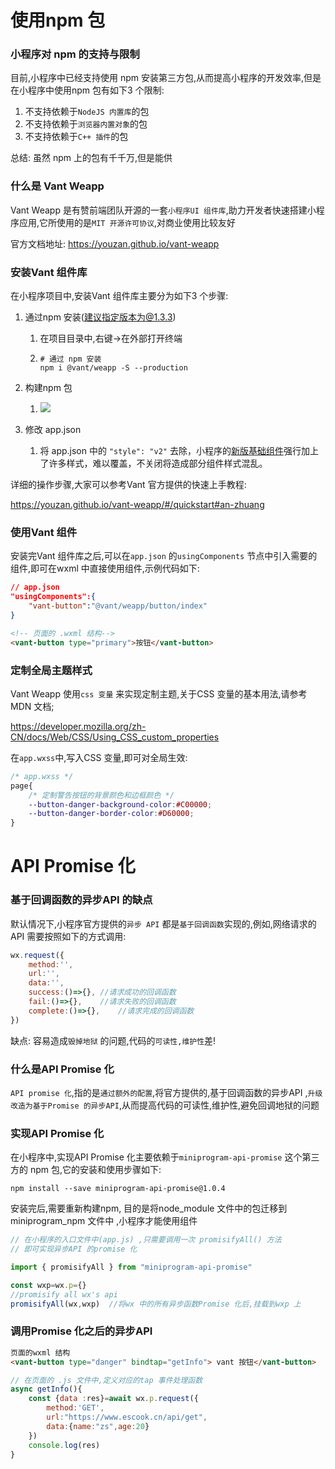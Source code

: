 # 使用npm 包

### 小程序对 npm 的支持与限制

目前,小程序中已经支持使用 npm 安装第三方包,从而提高小程序的开发效率,但是在小程序中使用npm 包有如下3 个限制:

1. 不支持依赖于`NodeJS 内置库`的包
2. 不支持依赖于`浏览器内置对象`的包
3. 不支持依赖于`C++ 插件`的包

总结: 虽然 npm 上的包有千千万,但是能供



### 什么是 Vant Weapp

Vant Weapp 是有赞前端团队开源的一套`小程序UI 组件库`,助力开发者快速搭建小程序应用,它所使用的是`MIT 开源许可协议`,对商业使用比较友好

官方文档地址: https://youzan.github.io/vant-weapp





### 安装Vant 组件库

在小程序项目中,安装Vant 组件库主要分为如下3 个步骤:

1. 通过npm  安装(建议指定版本为@1.3.3)

   1. 在项目目录中,右键->在外部打开终端

   2. ```
      # 通过 npm 安装
      npm i @vant/weapp -S --production
      ```

2. 构建npm 包

   1. ![](https://img.yzcdn.cn/public_files/2019/08/15/fa0549210055976cb63798503611ce3d.png)

3. 修改 app.json

   1.  将 app.json 中的 `"style": "v2"` 去除，小程序的[新版基础组件](https://developers.weixin.qq.com/miniprogram/dev/reference/configuration/app.html#style)强行加上了许多样式，难以覆盖，不关闭将造成部分组件样式混乱。 



详细的操作步骤,大家可以参考Vant 官方提供的快速上手教程:

https://youzan.github.io/vant-weapp/#/quickstart#an-zhuang





### 使用Vant 组件

安装完Vant 组件库之后,可以在`app.json` 的`usingComponents` 节点中引入需要的组件,即可在wxml 中直接使用组件,示例代码如下:

```json
// app.json
"usingComponents":{
    "vant-button":"@vant/weapp/button/index"
}
```

```html
<!-- 页面的 .wxml 结构-->
<vant-button type="primary">按钮</vant-button>
```





### 定制全局主题样式

Vant Weapp 使用`css 变量` 来实现定制主题,关于CSS 变量的基本用法,请参考MDN 文档;

https://developer.mozilla.org/zh-CN/docs/Web/CSS/Using_CSS_custom_properties



在`app.wxss`中,写入CSS 变量,即可对全局生效:

```css
/* app.wxss */
page{
    /* 定制警告按钮的背景颜色和边框颜色 */
    --button-danger-background-color:#C00000;
    --button-danger-border-color:#D60000;
}
```



# API Promise 化

### 基于回调函数的异步API 的缺点

默认情况下,小程序官方提供的`异步 API` 都是`基于回调函数`实现的,例如,网络请求的API 需要按照如下的方式调用:

```js
wx.request({
    method:'',
    url:'',
    data:'',
    success:()=>{},	//请求成功的回调函数
    fail:()=>{},	//请求失败的回调函数
    complete:()=>{},	//请求完成的回调函数
})
```

缺点: 容易造成`毁掉地狱` 的问题,代码的`可读性,维护性`差!



### 什么是API Promise 化

`API promise 化`,指的是`通过额外的配置`,将官方提供的,基于回调函数的异步API ,`升级改造为基于Promise 的异步API`,从而提高代码的可读性,维护性,避免回调地狱的问题





### 实现API Promise 化

在小程序中,实现API Promise 化主要依赖于`miniprogram-api-promise` 这个第三方的 npm 包,它的安装和使用步骤如下:

```
npm install --save miniprogram-api-promise@1.0.4
```

安装完后,需要重新构建npm, 目的是将node_module 文件中的包迁移到 miniprogram_npm 文件中 ,小程序才能使用组件

```js
// 在小程序的入口文件中(app.js) ,只需要调用一次 promisifyAll() 方法
// 即可实现异步API 的promise 化

import { promisifyAll } from "miniprogram-api-promise"

const wxp=wx.p={}
//promisify all wx's api
promisifyAll(wx,wxp)  //将wx 中的所有异步函数Promise 化后,挂载到wxp 上
```





### 调用Promise 化之后的异步API

```html
页面的wxml 结构
<vant-button type="danger" bindtap="getInfo"> vant 按钮</vant-button>
```

```js
// 在页面的 .js 文件中,定义对应的tap 事件处理函数
async getInfo(){
    const {data :res}=await wx.p.request({
        method:'GET',
        url:"https://www.escook.cn/api/get",
        data:{name:"zs",age:20}
    })
    console.log(res)
}
```

